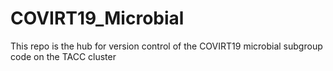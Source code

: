 # COVIRT19_Microbial
 This repo is the hub for version control of the COVIRT19 microbial subgroup code on the TACC cluster
